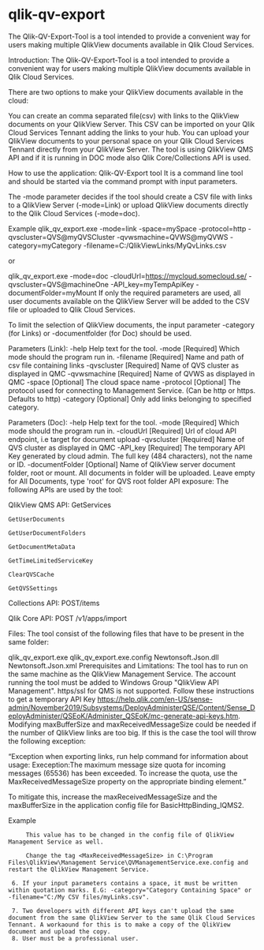 # qlik-qv-export
The Qlik-QV-Export-Tool is a tool intended to provide a convenient way for users making multiple QlikView documents available in Qlik Cloud Services.

Introduction:
The Qlik-QV-Export-Tool is a tool intended to provide a convenient way for users making multiple QlikView documents available in Qlik Cloud Services.

There are two options to make your QlikView documents available in the cloud:

You can create an comma separated file(csv) with links to the QlikView documents on your QlikView Server. This CSV can be imported on your Qlik Cloud Services Tennant adding the links to your hub.
You can upload your QlikView documents to your personal space on your Qlik Cloud Services Tennant directly from your QlikView Server.
The tool is using QlikView QMS API and if it is running in DOC mode also Qlik Core/Collections API is used.

How to use the application:
Qlik-QV-Export tool It is a command line tool and should be started via the command prompt with input parameters.

The -mode parameter decides if the tool should create a CSV file with links to a QlikView Server (-mode=Link) or upload QlikView documents directly to the Qlik Cloud Services (-mode=doc).

Example
qlik_qv_export.exe -mode=link -space=mySpace -protocol=http -qvscluster=QVS@myQVSCluster -qvwsmachine=QVWS@myQVWS -category=myCategory -filename=C:/QlikViewLinks/MyQvLinks.csv
 
or
 
qlik_qv_export.exe -mode=doc -cloudUrl=https://mycloud.somecloud.se/ -qvscluster=QVS@machineOne  -API_key=myTempApiKey -documentFolder=myMount
If only the required parameters are used, all user documents available on the QlikView Server will be added to the CSV file or uploaded to Qlik Cloud Services.

To limit the selection of QlikView documents, the input parameter -category (for Links) or -documentfolder (for Doc) should be used.

Parameters (Link):
-help 	Help text for the tool.
 -mode	[Required] Which mode should the program run in.
-filename	[Required] Name and path of csv file containing links
-qvscluster	[Required] Name of QVS cluster as displayed in QMC
-qvwsmachine	[Required] Name of QVWS as displayed in QMC
-space	[Optional] The cloud space name
-protocol	[Optional] The protocol used for connecting to Management Service. (Can be http or https. Defaults to http)
-category 	[Optional] Only add links belonging to specified category. 


Parameters (Doc):
-help 	Help text for the tool.
-mode	[Required] Which mode should the program run in.
-cloudUrl	[Required] Url of cloud API endpoint, i.e target for document upload
-qvscluster	[Required] Name of QVS cluster as displayed in QMC
-API_key	[Required] The temporary API Key generated by cloud admin. The full key (484 characters), not the name or ID. 
-documentFolder	[Optional] Name of QlikView server document folder, root or mount. All documents in folder will be uploaded. Leave empty for All Documents, type 'root' for QVS root folder
API exposure:
The following APIs are used by the tool:

QlikView QMS API:
    GetServices

    GetUserDocuments

    GetUserDocumentFolders

    GetDocumentMetaData

    GetTimeLimitedServiceKey

    ClearQVSCache

    GetQVSSettings

Collections API:
    POST/items

Qlik Core API:
    POST /v1/apps/import

Files:
The tool consist of the following files that have to be present in the same folder:

qlik_qv_export.exe
qlik_qv_export.exe.config
Newtonsoft.Json.dll
Newtonsoft.Json.xml
Prerequisites and Limitations:
The tool has to run on the same machine as the QlikView Management Service.
The account running the tool must be added to Windows Group "QlikView API Management".
https/ssl for QMS is not supported.
Follow these instructions to get a temporary API Key https://help.qlik.com/en-US/sense-admin/November2019/Subsystems/DeployAdministerQSE/Content/Sense_DeployAdminister/QSEoK/Administer_QSEoK/mc-generate-api-keys.htm.
Modifying maxBufferSize and maxReceivedMessageSize could be needed if the number of QlikView links are too big. If this is the case the tool will throw the following exception:


“Exception when exporting links, run help command for information about usage: Exeception:The maximum message size quota for incoming messages (65536) has been exceeded. To increase the quota, use the MaxReceivedMessageSize property on the appropriate binding element.” 

         

To mitigate this, increase the maxReceivedMessageSize and the maxBufferSize in the application config file for BasicHttpBinding_IQMS2.

          

Example
<binding name="BasicHttpBinding_IQMS2" maxBufferSize="2000000" maxReceivedMessageSize="2000000">


         This value has to be changed in the config file of QlikView Management Service as well.

         Change the tag <MaxReceivedMessageSize> in C:\Program Files\QlikView\Management Service\QVManagementService.exe.config and restart the QlikView Management Service.

     6. If your input parameters contains a space, it must be written within quotation marks. E.G: -category="Category Containing Space" or -filename="C:/My CSV files/myLinks.csv". 

     7. Two developers with different API keys can't upload the same document from the same QlikView Server to the same Qlik Cloud Services Tennant. A workaound for this is to make a copy of the QlikView document and upload the copy.
     8. User must be a professional user. 
